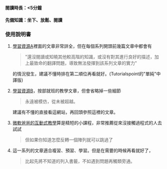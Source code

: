 #### 閱讀時長：<5分鐘
#### 先備知識：坐下、放鬆、閱讀

### 使用說明書

  1. <a href="https://www.runoob.com/csharp/csharp-tutorial.html" target="_blank">學習資源A</a>裡面的文章非常詳全，但在每個系列開頭前幾篇文章中都會有  
      > "還沒閱讀或知曉其他較高階的知識，或沒有對其進行良好的描述，加上最致命的翻譯問題，導致無法發揮到該系列文章的實力"
     
     的情況發生，建議不懂時排在第二順位再看就好。(Tutorialspoint的"單純"中譯版)
  2. [學習資源B](https://www.tutorialspoint.com/csharp/csharp_basic_syntax.htm "tutorialsPoint")，按部就班的教學文章，但會省略掉一些細節
      > 永遠被模仿，從未被超越。
      >   
     建議有不懂的直接看這網站，再回頭參照這裡的文章。  
  4. [微軟爸爸的互動式教學](https://docs.microsoft.com/zh-tw/dotnet/csharp/tour-of-csharp/tutorials/hello-world "聖經")算是精短的小課程，非常推薦從來沒接觸過程式的人去試試  
      > 但如果你知道怎麼反轉一個陣列就可以跳過了
  6. 這一系列的文章適合複習、預習、學習。但是在需要的時候再看就好了，  
      > 比起先將不知道的列入書籤，不如遇到問題再觸類旁通。
